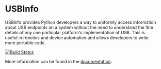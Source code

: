 # USBInfo

USBInfo provides Python developers a way to uniformly access information
about USB endpoints on a system without the need to understand the fine
details of any one particular platform's implementation of USB. This is
useful in robotics and device automation and allows developers to write
more portable code.

[![Build Status](https://travis-ci.org/google/usbinfo.svg?branch=master)](https://travis-ci.org/google/usbinfo)

More information can be found in the
[documentation](https://usbinfo.readthedocs.io/en/latest/).
